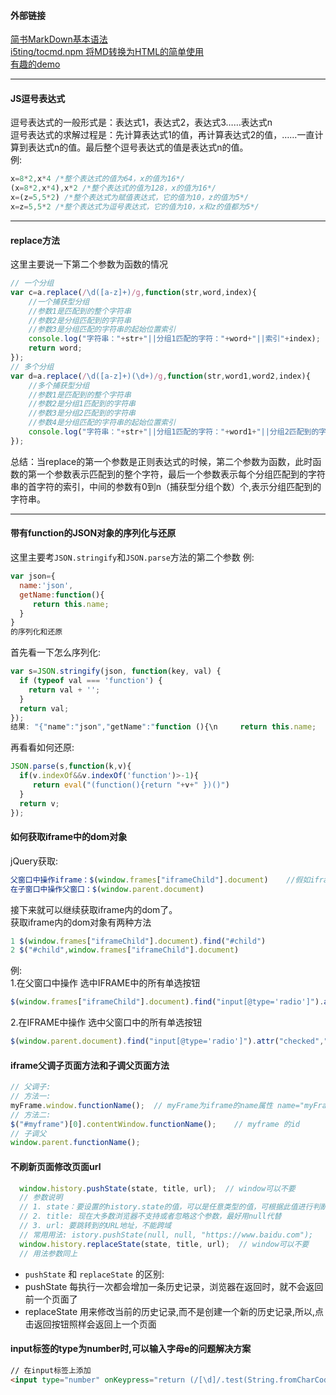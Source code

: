 #### 外部链接
[简书MarkDown基本语法](https://www.jianshu.com/p/191d1e21f7ed)  
[i5ting/tocmd.npm 将MD转换为HTML的简单使用](https://blog.csdn.net/jackie_bobo/article/details/79213988)  
[有趣的demo](http://whxaxes.github.io/canvas-test/menu.html)    

****	

#### JS逗号表达式
逗号表达式的一般形式是：表达式1，表达式2，表达式3……表达式n   
逗号表达式的求解过程是：先计算表达式1的值，再计算表达式2的值，……一直计算到表达式n的值。最后整个逗号表达式的值是表达式n的值。   
例:
```js
x=8*2,x*4 /*整个表达式的值为64，x的值为16*/ 
(x=8*2,x*4),x*2 /*整个表达式的值为128，x的值为16*/ 
x=(z=5,5*2) /*整个表达式为赋值表达式，它的值为10，z的值为5*/ 
x=z=5,5*2 /*整个表达式为逗号表达式，它的值为10，x和z的值都为5*/ 
```
****	

#### replace方法		
这里主要说一下第二个参数为函数的情况
```js
// 一个分组
var c=a.replace(/\d([a-z]+)/g,function(str,word,index){
	//一个捕获型分组
	//参数1是匹配到的整个字符串
	//参数2是分组匹配到的字符串
	//参数3是分组匹配的字符串的起始位置索引
	console.log("字符串："+str+"||分组1匹配的字符："+word+"||索引"+index);
	return word;
});
// 多个分组
var d=a.replace(/\d([a-z]+)(\d+)/g,function(str,word1,word2,index){
	//多个捕获型分组
	//参数1是匹配到的整个字符串
	//参数2是分组1匹配到的字符串
	//参数3是分组2匹配到的字符串
	//参数4是分组匹配的字符串的起始位置索引
	console.log("字符串："+str+"||分组1匹配的字符："+word1+"||分组2匹配到的字符："+word2+"||索引："+index);
});
```
总结：当replace的第一个参数是正则表达式的时候，第二个参数为函数，此时函数的第一个参数表示匹配到的整个字符，最后一个参数表示每个分组匹配到的字符串的首字符的索引，中间的参数有0到n（捕获型分组个数）个,表示分组匹配到的字符串。		
****	

#### 带有function的JSON对象的序列化与还原  
这里主要考`JSON.stringify`和`JSON.parse`方法的第二个参数
例:  
```js
var json={
  name:'json',
  getName:function(){
     return this.name;   
  }
}
的序列化和还原
```
首先看一下怎么序列化:  
```js
var s=JSON.stringify(json, function(key, val) {
  if (typeof val === 'function') {
    return val + '';
  }
  return val;
});
结果: "{"name":"json","getName":"function (){\n     return this.name;   \n  }"}"
```
再看看如何还原:  
```js
JSON.parse(s,function(k,v){
  if(v.indexOf&&v.indexOf('function')>-1){
     return eval("(function(){return "+v+" })()")
  }
  return v;
});
```


#### 如何获取iframe中的dom对象
jQuery获取:  
```js
父窗口中操作iframe：$(window.frames["iframeChild"].document)    //假如iframe的id为iframeChild   
在子窗口中操作父窗口：$(window.parent.document)  
```

接下来就可以继续获取iframe内的dom了。  
获取iframe内的dom对象有两种方法  
```js
1 $(window.frames["iframeChild"].document).find("#child")
2 $("#child",window.frames["iframeChild"].document)
```
例:  
1.在父窗口中操作 选中IFRAME中的所有单选按钮
```js
$(window.frames["iframeChild"].document).find("input[@type='radio']").attr("checked","true");
```
2.在IFRAME中操作 选中父窗口中的所有单选按钮
```js
$(window.parent.document).find("input[@type='radio']").attr("checked","true");
```

#### iframe父调子页面方法和子调父页面方法
```js
// 父调子:
// 方法一: 
myFrame.window.functionName();  // myFrame为iframe的name属性 name="myFrame", 有兼容性问题, 大部分浏览器不支持
// 方法二:
$("#myframe")[0].contentWindow.functionName();    // myframe 的id
// 子调父
window.parent.functionName();    
```

#### 不刷新页面修改页面url
```js
  window.history.pushState(state, title, url);  // window可以不要
  // 参数说明
  // 1. state：要设置的history.state的值，可以是任意类型的值，可根据此值进行判断执行想要的操作,一般设为null
  // 2. title: 现在大多数浏览器不支持或者忽略这个参数，最好用null代替
  // 3. url: 要跳转到的URL地址，不能跨域
  // 常用用法: istory.pushState(null, null, "https://www.baidu.com");
  window.history.replaceState(state, title, url);  // window可以不要
  // 用法参数同上
```
- `pushState` 和 `replaceState` 的区别:       
- pushState 每执行一次都会增加一条历史记录，浏览器在返回时，就不会返回前一个页面了  
- replaceState 用来修改当前的历史记录,而不是创建一个新的历史记录,所以,点击返回按钮照样会返回上一个页面  

#### input标签的type为number时,可以输入字母e的问题解决方案
```html
// 在input标签上添加
<input type="number" onKeypress="return (/[\d]/.test(String.fromCharCode(event.keyCode)))">
```











